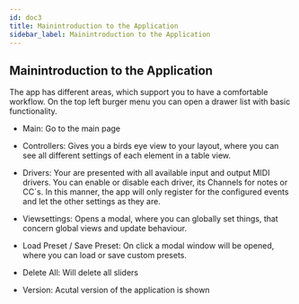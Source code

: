 ```yaml
---
id: doc3
title: Mainintroduction to the Application
sidebar_label: Mainintroduction to the Application
---
```


## Mainintroduction to the Application
The app has different areas, which support you to have a comfortable workflow. On the top left burger menu you can open a drawer list with basic functionality. 

- Main: Go to the main page 
- Controllers: Gives you a birds eye view to your layout, where you can see all different settings of each element in a table view.
- Drivers: Your are presented with all available input and output MIDI drivers. You can enable or disable each driver, its Channels for notes or CC´s. In this manner, the app will only register for the configured events and let the other settings as they are.
- Viewsettings: Opens a modal, where you can globally set things, that concern global views and update behaviour.

- Load Preset / Save Preset: On click a modal window will be opened, where you can load or save custom presets.
- Delete All: Will delete all sliders
- Version: Acutal version of the application is shown
